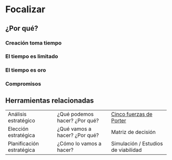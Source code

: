 # Focalizar

## ¿Por qué?

### Creación toma tiempo

### El tiempo es limitado

### El tiempo es oro

### Compromisos

## Herramientas relacionadas

||||
-|-|-
Análisis estratégico|¿Qué podemos hacer? ¿Por qué?|[Cinco fuerzas de Porter](https://es.wikipedia.org/wiki/An%C3%A1lisis_Porter_de_las_cinco_fuerzas)
Elección estratégica|¿Qué vamos a hacer? ¿Por qué?|Matriz de decisión
Planificación estratégica|¿Cómo lo vamos a hacer?|Simulación / Estudios de viabilidad